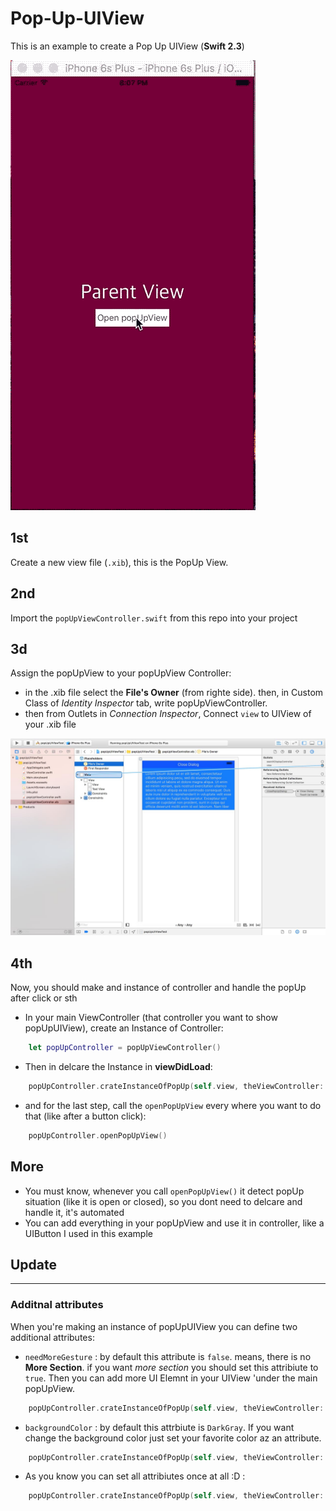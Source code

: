 # Pop-Up-UIView
This is an example to create a Pop Up UIView (<b>Swift 2.3</b>)

![Alt text](/art-assets/popUpUIView.gif?raw=true "popUpUIView")


## 1st
Create a new view file (`.xib`), this is the PopUp View.

## 2nd 
Import the `popUpViewController.swift` from this repo into your project

## 3d
Assign the popUpView to your popUpView Controller:
- in the .xib file select the <b>File's Owner</b> (from righte side). then, in Custom Class of <I>Identity Inspector</I> tab, write popUpViewController.
- then from Outlets in <I>Connection Inspector</I>, Connect `view` to UIView of your .xib file 

![Alt text](/art-assets/popUIViewOutlet.jpg?raw=true "popUpUIViewOutlets")


## 4th
Now, you should make and instance of controller and handle the popUp after click or sth
- In your main ViewController (that controller you want to show popUpUIView), create an Instance of Controller:
```swift
    let popUpController = popUpViewController()
```
- Then in delcare the Instance in <b>viewDidLoad</b>:
```swift
    popUpController.crateInstanceOfPopUp(self.view, theViewController: self, sizeOfPopUpViewContainer: SIZE_OF_POPUPVIEW_CONTAINER)
```
- and for the last step, call the `openPopUpView` every where you want to do that (like after a button click):
```swift
    popUpController.openPopUpView()
```

## More
- You must know, whenever you call `openPopUpView()` it detect popUp situation (like it is open or closed), so you dont need to delcare and handle it, it's automated
- You can add everything in your popUpView and use it in controller, like a UIButton I used in this example

## Update
---

### Additnal attributes
When you're making an instance of popUpUIView you can define two additional attributes:
- `needMoreGesture` : by default this attribute is `false`. means, there is no <b>More Section</b>. if you want <I>more section</I> you should set this attribiute to `true`. Then you can add more UI Elemnt in your UIView 'under the main popUpView.

```swift
    popUpController.crateInstanceOfPopUp(self.view, theViewController: self, sizeOfPopUpViewContainer: 200, needMoreGesture: true)
```

- `backgroundColor` : by default this attrbiute is `DarkGray`. If you want change the background color just set your favorite color az an attribute.

```swift
    popUpController.crateInstanceOfPopUp(self.view, theViewController: self, sizeOfPopUpViewContainer: 200, backgroundColor: UIColor.redColor())
```
- As you know you can set all attribiutes once at all :D :
```swift
    popUpController.crateInstanceOfPopUp(self.view, theViewController: self, sizeOfPopUpViewContainer: 200, needMoreGesture: false, backgroundColor: UIColor.redColor())
```
